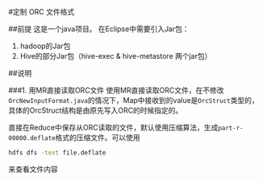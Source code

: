 #定制 ORC 文件格式

##前提
这是一个java项目。
在Eclipse中需要引入Jar包：

 1. hadoop的Jar包
 2. Hive的部分Jar包（hive-exec & hive-metastore 两个jar包）

##说明

###1. 用MR直接读取ORC文件
使用MR直接读取ORC文件，在不修改`OrcNewInputFormat.java`的情况下，Map中接收到的value是`OrcStruct`类型的，具体的OrcStruct结构是由原先写入ORC的时候指定的。

直接在Reduce中保存从ORC读取的文件，默认使用压缩算法，生成`part-r-00000.deflate`格式的压缩文件。可以使用
```bash
hdfs dfs -text file.deflate
```
来查看文件内容